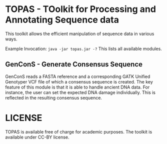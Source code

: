 # TOPAS - TOolkit for Processing and Annotating Sequence data
This toolkit allows the efficient manipulation of sequence data in various ways.

Example Invocation:
  `java -jar topas.jar -?`
This lists all available modules.

## GenConS - Generate Consensus Sequence
GenConS reads a FASTA reference and a corresponding GATK Unified Genotyper VCF file of which a consensus sequence is created. The key feature of this module is that it is able to handle ancient DNA data. For instance, the user can set the expected DNA damage individually. This is reflected in the resulting consensus sequence.

# LICENSE
TOPAS is available free of charge for academic purposes. The toolkit is available under CC-BY license.
